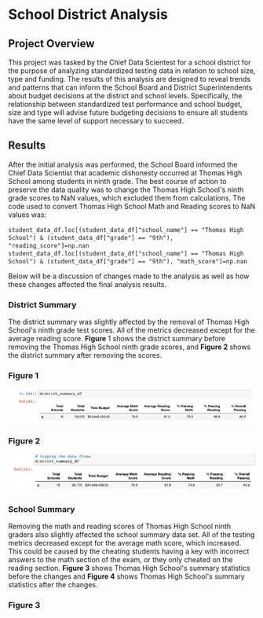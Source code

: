 # School District Analysis

## Project Overview

This project was tasked by the Chief Data Scientest for a school district for the purpose of analyzing standardized testing data in relation to school size, type and funding. The results of this analysis are designed to reveal trends and patterns that can inform the School Board and District Superintendents about budget decisions at the district and school levels. Specifically, the relationship between standardized test performance and school budget, size and type will advise future budgeting decisions to ensure all students have the same level of support necessary to succeed.

## Results

After the initial analysis was performed, the School Board informed the Chief Data Scientist that academic dishonesty occurred at Thomas High School among students in ninth grade. The best course of action to preserve the data quality was to change the Thomas High School's ninth grade scores to NaN values, which excluded them from calculations. The code used to convert Thomas High School Math and Reading scores to NaN values was:
```
student_data_df.loc[(student_data_df["school_name"] == "Thomas High School") & (student_data_df["grade"] == "9th"), "reading_score"]=np.nan
student_data_df.loc[(student_data_df["school_name"] == "Thomas High School") & (student_data_df["grade"] == "9th"), "math_score"]=np.nan
```
Below will be a discussion of changes made to the analysis as well as how these changes affected the final analysis results. 

### District Summary

The district summary was slightly affected by the removal of Thomas High School's ninth grade test scores. All of the metrics decreased except for the average reading score. **Figure** 1 shows the district summary before removing the Thomas High School ninth grade scores, and **Figure 2** shows the district summary after removing the scores.

### Figure 1
![](Images/District_Summary_Before.png)

### Figure 2
![](Images/District_Summary_After.png)

### School Summary

Removing the math and reading scores of Thomas High School ninth graders also slightly affected the school summary data set. All of the testing metrics decreased except for the average math score, which increased. This could be caused by the cheating students having a key with incorrect answers to the math section of the exam, or they only cheated on the reading section. **Figure 3** shows Thomas High School's summary statistics before the changes and **Figure 4** shows Thomas High School's summary statistics after the changes. 

### Figure 3


